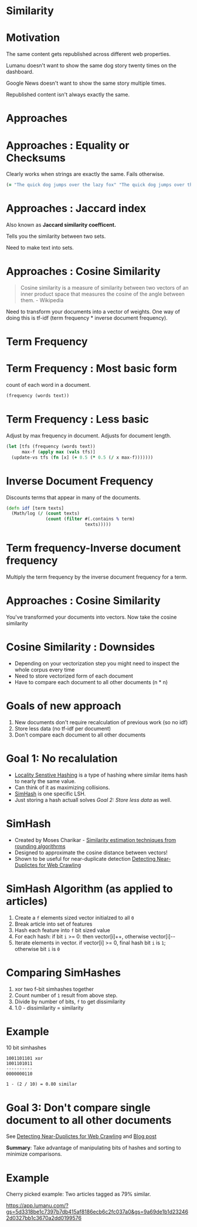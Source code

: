 

# Similarity

# Motivation

The same content gets republished across different web properties.

Lumanu doesn't want to show the same dog story twenty times on the dashboard.

Google News doesn't want to show the same story multiple times.

Republished content isn't always exactly the same.

# Approaches

# Approaches : Equality or Checksums

Clearly works when strings are exactly the same. Fails otherwise.

```clojure
(= "The quick dog jumps over the lazy fox" "The quick dog jumps over the lazy fox")
```

# Approaches : Jaccard index 

Also known as **Jaccard similarity coefficent.**

Tells you the similarity between two sets.

Need to make text into sets.


# Approaches : Cosine Similarity

> Cosine similarity is a measure of similarity between two vectors of
> an inner product space that measures the cosine of the angle between
> them. - Wikipedia

Need to transform your documents into a vector of weights. One way of
doing this is tf-idf (term frequency * inverse document frequency).

# Term Frequency

# Term Frequency : Most basic form

count of each word in a document.

```clojure
(frequency (words text))
```

# Term Frequency : Less basic

Adjust by max frequency in document. Adjusts for document length.

```clojure
(let [tfs (frequency (words text))
      max-f (apply max (vals tfs)]
  (update-vs tfs (fn [x] (+ 0.5 (* 0.5 (/ x max-f)))))))
```

# Inverse Document Frequency

Discounts terms that appear in many of the documents.

```clojure
(defn idf [term texts]
  (Math/log (/ (count texts)
               (count (filter #(.contains % term)
                              texts)))))
```

# Term frequency-Inverse document frequency

Multiply the term frequency by the inverse document frequency for a term.

# Approaches : Cosine Similarity

You've transformed your documents into vectors. Now take the cosine similarity 

# Cosine Similarity : Downsides

- Depending on your vectorization step you might need to inspect the
  whole corpus every time
- Need to store vectorized form of each document
- Have to compare each document to all other documents (n * n)


# Goals of new approach

1. New documents don't require recalculation of previous work (so no idf)
2. Store less data (no tf-idf per document)
3. Don't compare each document to all other documents

# Goal 1: No recalulation

- [Locality Senstive Hashing](https://en.wikipedia.org/wiki/Locality-sensitive_hashing) is a type of hashing
  where similar items hash to nearly the same value.
- Can think of it as maximizing collisions.
- [SimHash](http://www.wwwconference.org/www2007/papers/paper215.pdf) is one specific LSH.
- Just storing a hash actuall solves *Goal 2: Store less data* as well.

# SimHash

- Created by Moses Charikar -
  [Similarity estimation techniques from rounding algorithrms](https://dl.acm.org/citation.cfm?doid=509907.509965)
- Designed to approximate the cosine distance between vectors!
- Shown to be useful for near-duplicate detection
  [Detecting Near-Duplictes for Web Crawling](http://www.wwwconference.org/www2007/papers/paper215.pdf)

# SimHash Algorithm (as applied to articles)

1. Create a `f` elements sized vector initialzed to all `0`
1. Break article into set of features
1. Hash each feature into `f` bit sized value
1. For each hash: 
   if bit `i` >= 0: then vector[i]++, otherwise vector[i]--
1. Iterate elements in vector. if vector[i] >= 0, final hash bit `i`
   is `1`; otherwise bit `i` is `0`

# Comparing SimHashes

1. xor two f-bit simhashes together
1. Count number of `1` result from above step.
1. Divide by number of bits, `f` to get dissimilarity
1. 1.0 - dissimilarity = similarity

# Example

10 bit simhashes
```
1001101101 xor
1001101011
----------
0000000110

1 - (2 / 10) = 0.80 similar
```

# Goal 3: Don't compare single document to all other documents

See
[Detecting Near-Duplictes for Web Crawling](http://www.wwwconference.org/www2007/papers/paper215.pdf)
and [Blog post](http://matpalm.com/resemblance/simhash/)

**Summary**: Take advantage of manipulating bits of hashes and sorting
to minimize comparisons.

# Example

Cherry picked example: Two articles tagged as 79% similar.

https://app.lumanu.com/?gs=5d3318be1c7397b7db415af8186ecb6c2fc037a0&gs=9a69de1b1d232462d0327bb1c3670a2dd0199576




